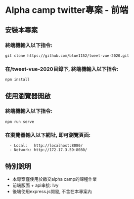 # Alpha camp twitter專案 - 前端

## 安裝本專案
### 終端機輸入以下指令:
```
git clone https://github.com/blue1152/tweet-vue-2020.git
```
### 在/tweet-vue-2020目錄下, 終端機輸入以下指令:
```
npm install
```

## 使用瀏覽器開啟
### 終端機輸入以下指令:
```
npm run serve
```
### 在瀏覽器輸入以下網址, 即可瀏覽頁面:
```
  - Local:   http://localhost:8080/
  - Network: http://172.17.3.59:8080/
```
## 特別說明
- 本專案僅使用於繳交alpha camp的課程作業
- 前端版面 + api串接: Ivy
- 後端使用express.js開發, 不含在本專案內